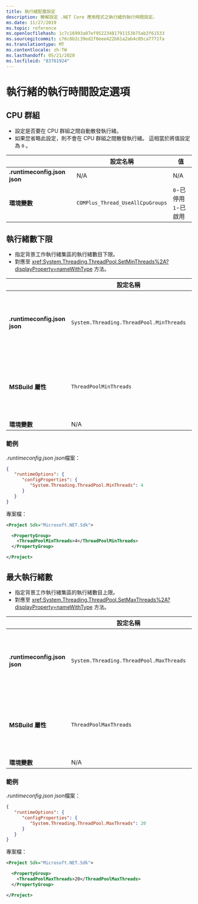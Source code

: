 ```yaml
---
title: 執行緒配置設定
description: 瞭解設定 .NET Core 應用程式之執行緒的執行時間設定。
ms.date: 11/27/2019
ms.topic: reference
ms.openlocfilehash: 1c7c16993a07ef95223481791153b75ab2f61533
ms.sourcegitcommit: c76c8b2c39ed2f0eee422b61a2ab4c05ca7771fa
ms.translationtype: MT
ms.contentlocale: zh-TW
ms.lasthandoff: 05/21/2020
ms.locfileid: "83761924"
---
```

# <a name="run-time-configuration-options-for-threading"></a>執行緒的執行時間設定選項

## <a name="cpu-groups"></a>CPU 群組

- 設定是否要在 CPU 群組之間自動散發執行緒。
- 如果您省略此設定，則不會在 CPU 群組之間散發執行緒。 這相當於將值設定為 `0` 。

| | 設定名稱 | 值 |
| - | - | - |
| **.runtimeconfig.json json** | N/A | N/A |
| **環境變數** | `COMPlus_Thread_UseAllCpuGroups` | `0`-已停用<br/>`1`-已啟用 |

## <a name="minimum-threads"></a>執行緒數下限

- 指定背景工作執行緒集區的執行緒數目下限。
- 對應至 <xref:System.Threading.ThreadPool.SetMinThreads%2A?displayProperty=nameWithType> 方法。

| | 設定名稱 | 值 |
| - | - | - |
| **.runtimeconfig.json json** | `System.Threading.ThreadPool.MinThreads` | 整數，表示執行緒的最小數目 |
| **MSBuild 屬性** | `ThreadPoolMinThreads` | 整數，表示執行緒的最小數目 |
| **環境變數** | N/A | N/A |

### <a name="examples"></a>範例

*.runtimeconfig.json json*檔案：

```json
{
   "runtimeOptions": {
      "configProperties": {
         "System.Threading.ThreadPool.MinThreads": 4
      }
   }
}
```

專案檔：

```xml
<Project Sdk="Microsoft.NET.Sdk">

  <PropertyGroup>
    <ThreadPoolMinThreads>4</ThreadPoolMinThreads>
  </PropertyGroup>

</Project>
```

## <a name="maximum-threads"></a>最大執行緒數

- 指定背景工作執行緒集區的執行緒數目上限。
- 對應至 <xref:System.Threading.ThreadPool.SetMaxThreads%2A?displayProperty=nameWithType> 方法。

| | 設定名稱 | 值 |
| - | - | - |
| **.runtimeconfig.json json** | `System.Threading.ThreadPool.MaxThreads` | 表示執行緒數目上限的整數。 |
| **MSBuild 屬性** | `ThreadPoolMaxThreads` | 表示執行緒數目上限的整數。 |
| **環境變數** | N/A | N/A |

### <a name="examples"></a>範例

*.runtimeconfig.json json*檔案：

```json
{
   "runtimeOptions": {
      "configProperties": {
         "System.Threading.ThreadPool.MaxThreads": 20
      }
   }
}
```

專案檔：

```xml
<Project Sdk="Microsoft.NET.Sdk">

  <PropertyGroup>
    <ThreadPoolMaxThreads>20</ThreadPoolMaxThreads>
  </PropertyGroup>

</Project>
```
